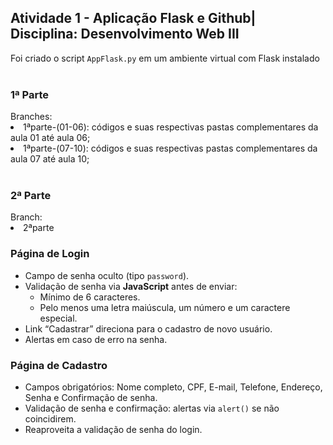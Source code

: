 <h2>Atividade 1 - Aplicação Flask e Github| Disciplina: Desenvolvimento Web III</h2>
Foi criado o script <code>AppFlask.py</code> em um ambiente virtual com Flask instalado<br><br>

<h3>1ª Parte</h3>
Branches:
<li>1ªparte-(01-06): códigos e suas respectivas pastas complementares da aula 01 até aula 06;</li>
<li>1ªparte-(07-10): códigos e suas respectivas pastas complementares da aula 07 até aula 10;</li> <br>

<h3>2ª Parte</h3>
Branch:
<li>2ªparte</li>

### Página de Login
- Campo de senha oculto (tipo `password`).  
- Validação de senha via **JavaScript** antes de enviar:  
  - Mínimo de 6 caracteres.  
  - Pelo menos uma letra maiúscula, um número e um caractere especial.  
- Link “Cadastrar” direciona para o cadastro de novo usuário.  
- Alertas em caso de erro na senha.

### Página de Cadastro
- Campos obrigatórios: Nome completo, CPF, E-mail, Telefone, Endereço, Senha e Confirmação de senha.  
- Validação de senha e confirmação: alertas via `alert()` se não coincidirem.  
- Reaproveita a validação de senha do login.